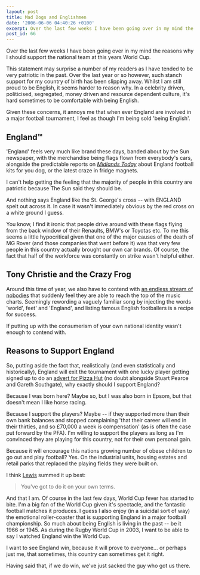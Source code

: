```yaml
---
layout: post
title: Mad Dogs and Englishmen
date: '2006-06-06 04:40:26 +0100'
excerpt: Over the last few weeks I have been going over in my mind the reasons why I should support the national team at this years World Cup.
post_id: 66
---
```

Over the last few weeks I have been going over in my mind the reasons why I should support the national team at this years World Cup.

This statement may surprise a number of my readers as I have tended to be very patriotic in the past. Over the last year or so however, such stanch support for my country of birth has been slipping away. Whilst I am still proud to be English, it seems harder to reason why. In a celebrity driven, politicised, segregated, money driven and resource dependent culture, it's hard sometimes to be comfortable with being English.

Given these concerns, it annoys me that when ever England are involved in a major football tournament, I feel as though I'm being sold 'being English'.

## England&#8482;
'England' feels very much like brand these days, banded about by the Sun newspaper, with the merchandise being flags flown from everybody's cars, alongside the predictable reports on <cite>[Midlands Today][1]</cite> about England football kits for you dog, or the latest craze in fridge magnets.

I can't help getting the feeling that the majority of people in this country are patriotic because The Sun said they should be.

And nothing says England like the St. George's cross -- with ENGLAND spelt out across it. In case it wasn't immediately obvious by the red cross on a white ground I guess.

You know, I find it ironic that people drive around with these flags flying from the back window of their Renaults, BMW's or Toyotas etc. To me this seems a little hypocritical given that one of the major causes of the death of MG Rover (and those companies that went before it) was that very few people in this country actually brought our own car brands. Of course, the fact that half of the workforce was constantly on strike wasn't helpful either.

## Tony Christie and the Crazy Frog
Around this time of year, we also have to contend with [an endless stream of nobodies][2] that suddenly feel they are able to reach the top of the music charts. Seemingly rewording a vaguely familiar song by injecting the words 'world', feet' and 'England', and listing famous English footballers is a recipe for success.

If putting up with the consumerism of your own national identity wasn't enough to contend with.

## Reasons to Support England
So, putting aside the fact that, realistically (and even statistically and historically), England will exit the tournament with one lucky player getting signed up to do an [advert for Pizza Hut][3] (no doubt alongside Stuart Pearce and Gareth Southgate), why exactly should I support England?

Because I was born here? Maybe so, but I was also born in Epsom, but that doesn't mean I like horse racing.

Because I support the players? Maybe -- if they supported more than their own bank balances and stopped complaining 'that their career will end in their thirties, and so £70,000 a week is compensation' (as is often the case put forward by the PFA). I'm willing to support the players as long as I'm convinced they are playing for this country, not for their own personal gain.

Because it will encourage this nations growing number of obese children to go out and play football?  Yes. On the industrial units, housing estates and retail parks that replaced the playing fields they were built on.

I think [Lewis][4] summed it up best:

> You've got to do it on your own terms.

And that I am. Of course in the last few days, World Cup fever has started to bite. I'm a big fan of the World Cup given it's spectacle, and the fantastic football matches it produces. I guess I also enjoy (in a suicidal sort of way) the emotional roller-coaster that is supporting England in a major football championship. So much about being English is living in the past -- be it 1966 or 1945. As during the Rugby World Cup in 2003, I want to be able to say I watched England win the World Cup.

I want to see England win, because it will prove to everyone... or perhaps just me, that sometimes, this country can sometimes get it right.

Having said that, if we do win, we've just sacked the guy who got us there.

[1]: http://www.bbc.co.uk/midlandstoday/
[2]: http://news.bbc.co.uk/1/hi/entertainment/5038892.stm
[3]: http://www.pizzahut.co.uk/about_us/2003_archive.asp
[4]: http://www.darthlawb.co.uk